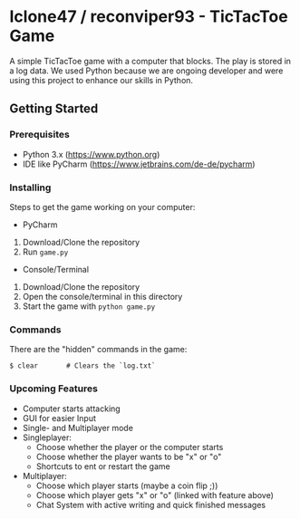 # Iclone47 / reconviper93 - TicTacToe Game
A simple TicTacToe game with a computer that blocks. The play is stored in a log data. 
We used Python because we are ongoing developer and were using this project to enhance our skills in Python. 

## Getting Started

### Prerequisites
* Python 3.x (https://www.python.org)
* IDE like PyCharm (https://www.jetbrains.com/de-de/pycharm)

### Installing
Steps to get the game working on your computer:

* PyCharm
1. Download/Clone the repository
2. Run `game.py`

* Console/Terminal
1. Download/Clone the repository
2. Open the console/terminal in this directory
3. Start the game with `python game.py`

### Commands
There are the "hidden" commands in the game:
```
$ clear       # Clears the `log.txt` 
```

### Upcoming Features
* Computer starts attacking
* GUI for easier Input
* Single- and Multiplayer mode
* Singleplayer:
  * Choose whether the player or the computer starts
  * Choose whether the player wants to be "x" or "o"
  * Shortcuts to ent or restart the game
* Multiplayer:
  * Choose which player starts (maybe a coin flip ;))
  * Choose which player gets "x" or "o" (linked with feature above)
  * Chat System with active writing and quick finished messages
